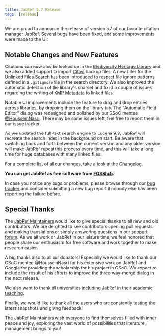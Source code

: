 ```yaml
---
title: JabRef 5.7 Release
tags: [release]
---
```


We are proud to announce the release of version 5.7 of our favorite citation manager JabRef.
Several bugs have been fixed, and some improvements were made to the UI:

## Notable Changes and New Features

Citations can now also be looked up in the [Biodiversity Heritage Library](https://www.biodiversitylibrary.org/) and we also added support to import [Citavi](https://www.citavi.com) backup files.
A new filter for the [Unlinked Files Search](https://docs.jabref.org/collect/findunlinkedfiles#link-the-pdfs-to-your-bib-library) has been introduced to respect file ignore patterns defined in a `.gitignore` file in the search directory.
We also improved the automatic detection of the library's charset and fixed a couple of issues regarding the writing of [XMP Metadata](https://docs.jabref.org/advanced/xmp) to linked files.

Notable UI improvements include the feature to drag and drop entries across libraries, by dropping them on the library tab.
The "Automatic Field Editor" dialog was redesigned and polished by our GSoC mentee [@HoussemNasri](https://github.com/HoussemNasri).
There may be some issues left, feel free to report them in our issue tracker.

As we updated the full-text search engine to [Lucene](https://lucene.apache.org/) 9.3, JabRef will recreate the search index in the background on start.
Be aware that switching back and forth between the current version and any older version will make JabRef repeat this process every time, and this will take a long time for huge databases with many linked files.

For a complete list of all our changes, take a look at the [Changelog](https://github.com/JabRef/jabref/blob/main/CHANGELOG.md#changelog).

**You can get JabRef as free software from [FOSShub](https://www.fosshub.com/JabRef.html).**

In case you notice any bugs or problems, please browse through our [bug tracker](https://github.com/JabRef/jabref/issues) and consider submitting a new bug report if nobody else has been reporting the failure before.

## Special Thanks

The [JabRef Maintainers](https://github.com/JabRef/jabref/blob/main/MAINTAINERS) would like to give special thanks to all new and old contributors. We are delighted to see contributors opening pull requests and making translations or simply answering questions in our [support forum](https://discourse.jabref.org/).
As we all work on JabRef in our leisure time, we feel honored that people share our enthusiasm for free software and work together to make research easier.

A big thanks also to all our donators! Especially we would like to thank our GSoC mentee @HoussemNasri for his extensive work on JabRef and Google for providing the scholarship for his project in GSoC. We expect to include the result of his efforts to improve the three-way-merge dialog in the next release.

We also want to thank all universities [including JabRef in their academic teaching](https://devdocs.jabref.org/teaching).

Finally, we would like to thank all the users who are constantly testing the latest snapshots and giving feedback!

The JabRef Maintainers wish everyone to find themselves filled with inner peace and joy, exploring the vast world of possibilities that literature management brings to you!
